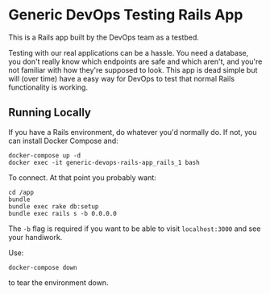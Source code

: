 # Generic DevOps Testing Rails App

This is a Rails app built by the DevOps team as a testbed.

Testing with our real applications can be a hassle. You need a database, you don't really know which endpoints are safe and which aren't, and you're not familiar with how they're supposed to look. This app is dead simple but will (over time) have a easy way for DevOps to test that normal Rails functionality is working.

## Running Locally

If you have a Rails environment, do whatever you'd normally do. If not, you can install Docker Compose and:

```
docker-compose up -d
docker exec -it generic-devops-rails-app_rails_1 bash
```

To connect. At that point you probably want:

```
cd /app
bundle
bundle exec rake db:setup
bundle exec rails s -b 0.0.0.0
```

The `-b` flag is required if you want to be able to visit `localhost:3000` and see your handiwork.

Use:

```
docker-compose down
```

to tear the environment down.
